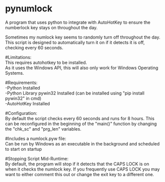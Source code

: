 # pynumlock
A program that uses python to integrate with AutoHotKey to ensure the numberlock key stays on throughout the day.

Sometimes my numlock key seems to randomly turn off throughout the day. This script is designed to automatically turn it on if it detects it is off, checking every 60 seconds.

#Limitations:  
This requires autohotkey to be installed.  
As it uses the Windows API, this will also only work for Windows Operating Systems.

#Requirements:  
-Python Installed  
-Python Library pywin32 Installed (can be installed using "pip install pywin32" in cmd)  
-AutoHotKey Installed  

#Configuration:  
By default the script checks every 60 seconds and runs for 8 hours. This can be reconfigured in the beginning of the "main()" function by changing the "chk_sc" and "prg_len" variables.

#Includes a numlock.pyw file:  
Can be run by Windows as an executable in the background and scheduled to start on startup

#Stopping Script Mid-Runtime:  
By default, the program will stop if it detects that the CAPS LOCK is on when it checks the numlock key. If you frequently use CAPS LOCK you may want to either comment this out or change the exit key to a different one.
